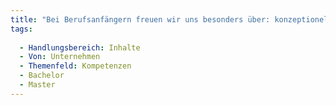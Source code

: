 ```yaml
---
title: "Bei Berufsanfängern freuen wir uns besonders über: konzeptionelles Denken"
tags:
  
  - Handlungsbereich: Inhalte
  - Von: Unternehmen
  - Themenfeld: Kompetenzen
  - Bachelor
  - Master
---
```

